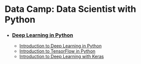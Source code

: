 # Data Camp: Data Scientist with Python

- ### [Deep Learning in Python](https://github.com/Yedam101/DataCamp/tree/master/Deep%20Learning%20in%20Python)
    * [Introduction to Deep Learning in Python](https://github.com/Yedam101/DataCamp/tree/master/Deep%20Learning%20in%20Python/Introduction%20to%20Deep%20Learning%20in%20Python)
    * [Introduction to TensorFlow in Python](https://github.com/Yedam101/DataCamp/tree/master/Deep%20Learning%20in%20Python/Introduction%20to%20TensorFlow%20in%20Python)
    * [Introduction to Deep Learning with Keras](https://github.com/Yedam101/DataCamp/tree/master/Deep%20Learning%20in%20Python/Introduction%20to%20Deep%20Learning%20with%20Keras)